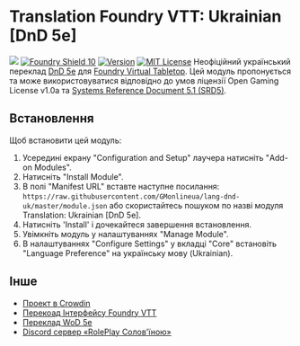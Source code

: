 # Translation Foundry VTT: Ukrainian [DnD 5e]
![](https://github.com/foundryvtt/dnd5e/blob/v10-dev/media/repo-dnd5e.jpg?raw=true)
[![Foundry Shield 10]][Foundry URL]
[![Version]][Version URL]
[![MIT License]][MIT URL]
Неофіційний український переклад [DnD 5e](https://github.com/foundryvtt/dnd5e) для [Foundry Virtual Tabletop](http://foundryvtt.com). Цей модуль пропонується та може використовуватися відповідно до умов ліцензії Open Gaming License v1.0a та [Systems Reference Document 5.1 (SRD5)](http://media.wizards.com/2016/downloads/DND/SRD-OGL_V5.1.pdf).

## Встановлення
Щоб встановити цей модуль:
1.  Усередині екрану "Configuration and Setup" лаучера натисніть "Add-on Modules".
2.  Натисніть "Install Module".
3.  В полі "Manifest URL" вставте наступне посилання: `https://raw.githubusercontent.com/GMonlineua/lang-dnd-uk/master/module.json` або скористайтесь пошуком по назві модуля Translation: Ukrainian [DnD 5e].
4.  Натисніть 'Install' і дочекайтеся завершення встановлення.
5.  Увімкніть модуль у налаштуваннях "Manage Module".
6. В налаштуваннях "Configure Settings" у вкладці "Core" встановіть "Language Preference" на українську мову (Ukrainian).

## Інше
 - [Проект в Crowdin](https://crowdin.com/project/dndua)
 - [Перекоад Інтерфейсу Foundry VTT](https://github.com/roleplaysolovinoiu/Foundryvtt-ua)
 - [Переклад WoD 5e](https://github.com/InqShanila/vtm5e-ukrainian)
 - [Discord сервер «RolePlay Солов'їною»](https://discord.gg/pMTtejFJJv)

[Foundry Shield 10]: https://img.shields.io/badge/Foundry-10-informational?style=flat-square
[Foundry URL]: https://foundryvtt.com

[Version]: https://img.shields.io/badge/Version-0.9.5-orange?style=flat-square
[Version URL]: https://foundryvtt.com

[MIT License]: https://img.shields.io/badge/License-MIT-green?style=flat-square
[MIT URL]: https://github.com/InqShanila/vtm5e-ukrainian/blob/main/LICENSE.md
